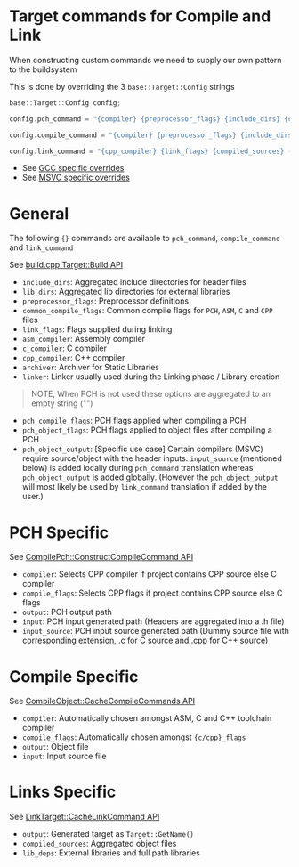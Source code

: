 # Target commands for Compile and Link

When constructing custom commands we need to supply our own pattern to the buildsystem

This is done by overriding the 3 `base::Target::Config` strings

```cpp
base::Target::Config config;

config.pch_command = "{compiler} {preprocessor_flags} {include_dirs} {common_compile_flags} {pch_compile_flags} {compile_flags} -o {output} -c {input}";

config.compile_command = "{compiler} {preprocessor_flags} {include_dirs} {common_compile_flags} {pch_object_flags} {compile_flags} -o {output} -c {input}";

config.link_command = "{cpp_compiler} {link_flags} {compiled_sources} -o {output} {lib_dirs} {lib_deps}";
```

- See [GCC specific overrides](../../buildcc/targets/include/targets/target_gcc.h)
- See [MSVC specific overrides](../../buildcc/targets/include/targets/target_msvc.h)

# General

The following `{}` commands are available to `pch_command`, `compile_command` and `link_command`

See [build.cpp Target::Build API](../../buildcc/lib/target/src/target/build.cpp)

- `include_dirs`: Aggregated include directories for header files
- `lib_dirs`: Aggregated lib directories for external libraries
- `preprocessor_flags`: Preprocessor definitions
- `common_compile_flags`: Common compile flags for `PCH`, `ASM`, `C` and `CPP` files
- `link_flags`: Flags supplied during linking
- `asm_compiler`: Assembly compiler
- `c_compiler`: C compiler
- `cpp_compiler`: C++ compiler
- `archiver`: Archiver for Static Libraries
- `linker`: Linker usually used during the Linking phase / Library creation

> NOTE, When PCH is not used these options are aggregated to an empty string ("")

- `pch_compile_flags`: PCH flags applied when compiling a PCH
- `pch_object_flags`: PCH flags applied to object files after compiling a PCH
- `pch_object_output`: [Specific use case] Certain compilers (MSVC) require source/object with the header inputs. `input_source` (mentioned below) is added locally during `pch_command` translation whereas `pch_object_output` is added globally. (However the `pch_object_output` will most likely be used by `link_command` translation if added by the user.)

# PCH Specific

See [CompilePch::ConstructCompileCommand API](../../buildcc/lib/target/src/target/friend/compile_pch.cpp)

- `compiler`: Selects CPP compiler if project contains CPP source else C compiler
- `compile_flags`: Selects CPP flags if project contains CPP source else C flags
- `output`: PCH output path
- `input`: PCH input generated path (Headers are aggregated into a .h file)
- `input_source`: PCH input source generated path (Dummy source file with corresponding extension, .c for C source and .cpp for C++ source)

# Compile Specific

See [CompileObject::CacheCompileCommands API](../../buildcc/lib/target/src/target/friend/compile_object.cpp)

- `compiler`: Automatically chosen amongst ASM, C and C++ toolchain compiler
- `compile_flags`: Automatically chosen amongst `{c/cpp}_flags`
- `output`: Object file
- `input`: Input source file

# Links Specific

See [LinkTarget::CacheLinkCommand API](../../buildcc/lib/target/src/target/friend/link_target.cpp)

- `output`: Generated target as `Target::GetName()`
- `compiled_sources`: Aggregated object files
- `lib_deps`: External libraries and full path libraries
